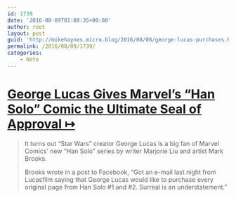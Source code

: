 ```yaml
---
id: 1739
date: '2016-08-09T01:08:35+00:00'
author: root
layout: post
guid: 'http://mikehaynes.micro.blog/2016/08/08/george-lucas-purchases.html'
permalink: /2016/08/09/1739/
categories:
    - Note
---
```


# [George Lucas Gives Marvel’s “Han Solo” Comic the Ultimate Seal of Approval ↦](https://www.cbr.com/george-lucas-gives-marvels-han-solo-comic-the-ultimate-seal-of-approval/)

> It turns out “Star Wars” creator George Lucas is a big fan of Marvel Comics’ new “Han Solo” series by writer Marjorie Liu and artist Mark Brooks.
> 
>  Brooks wrote in a post to Facebook, “Got an e-mail last night from Lucasfilm saying that George Lucas would like to purchase every original page from Han Solo #1 and #2. Surreal is an understatement.”